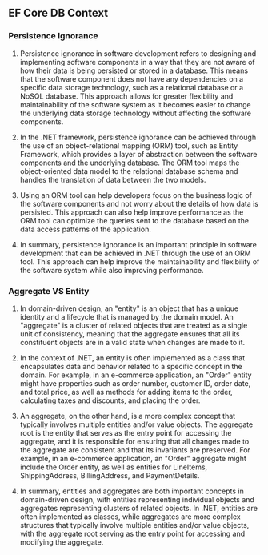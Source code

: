 ﻿## EF Core DB Context

### Persistence Ignorance
1. Persistence ignorance in software development refers to designing and implementing software components in a way that they are not aware of how their data is being persisted or stored in a database. This means that the software component does not have any dependencies on a specific data storage technology, such as a relational database or a NoSQL database. This approach allows for greater flexibility and maintainability of the software system as it becomes easier to change the underlying data storage technology without affecting the software components.

2. In the .NET framework, persistence ignorance can be achieved through the use of an object-relational mapping (ORM) tool, such as Entity Framework, which provides a layer of abstraction between the software components and the underlying database. The ORM tool maps the object-oriented data model to the relational database schema and handles the translation of data between the two models.

3. Using an ORM tool can help developers focus on the business logic of the software components and not worry about the details of how data is persisted. This approach can also help improve performance as the ORM tool can optimize the queries sent to the database based on the data access patterns of the application.

4. In summary, persistence ignorance is an important principle in software development that can be achieved in .NET through the use of an ORM tool. This approach can help improve the maintainability and flexibility of the software system while also improving performance.

### Aggregate VS Entity
1. In domain-driven design, an "entity" is an object that has a unique identity and a lifecycle that is managed by the domain model. An "aggregate" is a cluster of related objects that are treated as a single unit of consistency, meaning that the aggregate ensures that all its constituent objects are in a valid state when changes are made to it.

2. In the context of .NET, an entity is often implemented as a class that encapsulates data and behavior related to a specific concept in the domain. For example, in an e-commerce application, an "Order" entity might have properties such as order number, customer ID, order date, and total price, as well as methods for adding items to the order, calculating taxes and discounts, and placing the order.

3. An aggregate, on the other hand, is a more complex concept that typically involves multiple entities and/or value objects. The aggregate root is the entity that serves as the entry point for accessing the aggregate, and it is responsible for ensuring that all changes made to the aggregate are consistent and that its invariants are preserved. For example, in an e-commerce application, an "Order" aggregate might include the Order entity, as well as entities for LineItems, ShippingAddress, BillingAddress, and PaymentDetails.

4. In summary, entities and aggregates are both important concepts in domain-driven design, with entities representing individual objects and aggregates representing clusters of related objects. In .NET, entities are often implemented as classes, while aggregates are more complex structures that typically involve multiple entities and/or value objects, with the aggregate root serving as the entry point for accessing and modifying the aggregate.